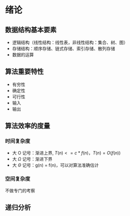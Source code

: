 # 绪论
## 数据结构基本要素
- 逻辑结构（线性结构：线性表，非线性结构：集合、树、图）
- 存储结构：顺序存储、链式存储、索引存储、散列存储
- 数据的运算

## 算法重要特性
- 有穷性
- 确定性
- 可行性
- 输入
- 输出

## 算法效率的度量
### 时间复杂度
- 大 O 记号：渐进上界, $T(n) <= c*f(n)，T(n) = O(f(n))$
- 大 $\Omega$ 记号：渐进下界
- 大 $\Theta$ 记号：g(n) = f(n)，可以对算法准确估计

### 空间复杂度
不做专门的考察

## 递归分析


